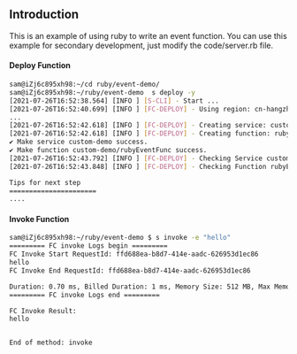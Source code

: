 ## Introduction

This is an example of using ruby to write an event function. You can use this example for secondary development, just modify the code/server.rb file.

#### Deploy Function

```bash
sam@iZj6c895xh98:~/cd ruby/event-demo/
sam@iZj6c895xh98:~/ruby/event-demo  s deploy -y
[2021-07-26T16:52:38.564] [INFO ] [S-CLI] - Start ...
[2021-07-26T16:52:40.699] [INFO ] [FC-DEPLOY] - Using region: cn-hangzhou
...
[2021-07-26T16:52:42.618] [INFO ] [FC-DEPLOY] - Creating service: custom-demo
[2021-07-26T16:52:42.618] [INFO ] [FC-DEPLOY] - Creating function: rubyEventFunc
✔ Make service custom-demo success.
✔ Make function custom-demo/rubyEventFunc success.
[2021-07-26T16:52:43.792] [INFO ] [FC-DEPLOY] - Checking Service custom-demo exists
[2021-07-26T16:52:43.848] [INFO ] [FC-DEPLOY] - Checking Function rubyEventFunc exists

Tips for next step
======================
....
```

#### Invoke Function

```bash
sam@iZj6c895xh98:~/ruby/event-demo $ s invoke -e "hello"
========= FC invoke Logs begin =========
FC Invoke Start RequestId: ffd688ea-b8d7-414e-aadc-626953d1ec86
hello
FC Invoke End RequestId: ffd688ea-b8d7-414e-aadc-626953d1ec86

Duration: 0.70 ms, Billed Duration: 1 ms, Memory Size: 512 MB, Max Memory Used: 8.54 MB
========= FC invoke Logs end =========

FC Invoke Result:
hello


End of method: invoke
```
